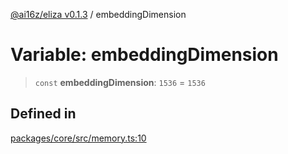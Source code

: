 [@ai16z/eliza v0.1.3](../index.md) / embeddingDimension

# Variable: embeddingDimension

> `const` **embeddingDimension**: `1536` = `1536`

## Defined in

[packages/core/src/memory.ts:10](https://github.com/ai16z/eliza/blob/main/packages/core/src/memory.ts#L10)

